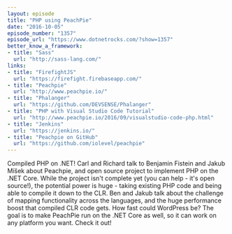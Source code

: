 ```yaml
---
layout: episode
title: "PHP using PeachPie"
date: "2016-10-05"
episode_number: "1357"
episode_url: "https://www.dotnetrocks.com/?show=1357"
better_know_a_framework:
- title: "Sass"
  url: "http://sass-lang.com/"
links:
- title: "FirefightJS"
  url: "https://firefight.firebaseapp.com/"
- title: "Peachpie"
  url: "http://www.peachpie.io/"
- title: "Phalanger"
  url: "https://github.com/DEVSENSE/Phalanger"
- title: "PHP with Visual Studio Code Tutorial"
  url: "http://www.peachpie.io/2016/09/visualstudio-code-php.html"
- title: "Jenkins"
  url: "https://jenkins.io/"
- title: "Peachpie on GitHub"
  url: "https://github.com/iolevel/peachpie"
---
```


Compiled PHP on .NET! Carl and Richard talk to Benjamin Fistein and Jakub Míšek about Peachpie, and open source project to implement PHP on the .NET Core. While the project isn't complete yet (you can help - it's open source!), the potential power is huge - taking existing PHP code and being able to compile it down to the CLR. Ben and Jakub talk about the challenge of mapping functionality across the languages, and the huge performance boost that compiled CLR code gets. How fast could WordPress be? The goal is to make PeachPie run on the .NET Core as well, so it can work on any platform you want. Check it out!
